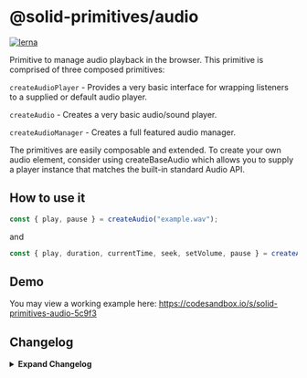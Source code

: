 # @solid-primitives/audio

[![lerna](https://img.shields.io/badge/maintained%20with-lerna-cc00ff.svg)](https://lerna.js.org/)

Primitive to manage audio playback in the browser. This primitive is comprised of three composed primitives:

`createAudioPlayer` - Provides a very basic interface for wrapping listeners to a supplied or default audio player.

`createAudio` - Creates a very basic audio/sound player.

`createAudioManager` - Creates a full featured audio manager.

The primitives are easily composable and extended. To create your own audio element, consider using createBaseAudio which allows you to supply a player instance that matches the built-in standard Audio API.

## How to use it

```ts
const { play, pause } = createAudio("example.wav");
```

and

```ts
const { play, duration, currentTime, seek, setVolume, pause } = createAudioManager("example.wav");
```

## Demo

You may view a working example here: https://codesandbox.io/s/solid-primitives-audio-5c9f3

## Changelog

<details>
<summary><b>Expand Changelog</b></summary>

0.0.100

Pulling an early release of the package together and preparing for 1.0.0 release. No changes.

1.0.0

Minor clean-up, added tests and released.

1.0.1

Added testing and support for srcObject.

</details>
